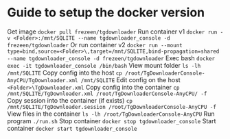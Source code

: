 # Guide to setup the docker version

Get image									`docker pull frezeen/tgdownloader`
Run container v1							`docker run -v <Folder>:/mnt/SQLITE --name tgdownloader_console -d frezeen/tgdownloader`
Or run container v2							`docker run --mount type=bind,source=<Folder>\,target=/mnt/SQLITE,bind-propagation=shared --name tgdownloader_console -d frezeen/tgdownloader`
Exec bash									`docker exec -it tgdownloader_console /bin/bash`
View mount folder							`ls -lh /mnt/SQLITE`
Copy config into the host					`cp /root/TgDownloaderConsole-AnyCPU/TgDownloader.xml /mnt/SQLITE`
Edit config on the host						`<Folder>\TgDownloader.xml`
Copy config into the container				`cp /mnt/SQLITE/TgDownloader.xml /root/TgDownloaderConsole-AnyCPU/ -f`
Copy session into the container (if exists)	`cp /mnt/SQLITE/TgDownloader.session /root/TgDownloaderConsole-AnyCPU -f`
View files in the container					`ls -lh /root/TgDownloaderConsole-AnyCPU`
Run program									`./run.sh`
Stop container								`docker stop tgdownloader_console`
Start container								`docker start tgdownloader_console`
